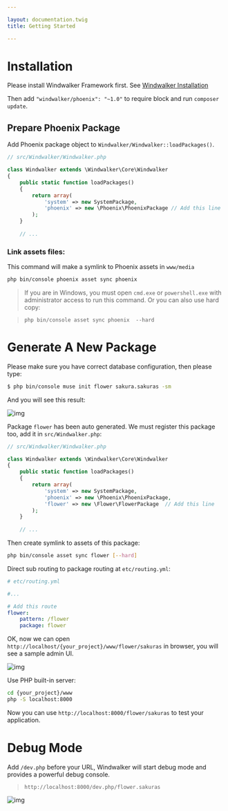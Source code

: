 ```yaml
---

layout: documentation.twig
title: Getting Started

---
```


# Installation

Please install Windwalker Framework first. See [Windwalker Installation](http://windwalker.io/documentation/start/getting-started.html)

Then add `"windwalker/phoenix": "~1.0"` to require block and run `composer update`.

## Prepare Phoenix Package

Add Phoenix package object to `Windwalker/Windwalker::loadPackages()`.

``` php
// src/Windwalker/Windwalker.php

class Windwalker extends \Windwalker\Core\Windwalker
{
	public static function loadPackages()
	{
		return array(
			'system' => new SystemPackage,
			'phoenix' => new \Phoenix\PhoenixPackage // Add this line
		);
	}
	
	// ...
```

### Link assets files:

This command will make a symlink to Phoenix assets in `www/media`

``` bash
php bin/console phoenix asset sync phoenix
```

> If you are in Windows, you must open `cmd.exe` or `powershell.exe` with administrator access to run this command. Or you can also use hard copy:

> `php bin/console asset sync phoenix  --hard`

# Generate A New Package

Please make sure you have correct database configuration, then please type:

``` bash
$ php bin/console muse init flower sakura.sakuras -sm
```

And you will see this result:

![img](https://cloud.githubusercontent.com/assets/1639206/9724699/858b4cf2-560e-11e5-9137-956532efdb2e.png)

Package `flower` has been auto generated. We must register this package too, add it in `src/Windwalker.php`:

``` php
// src/Windwalker/Windwalker.php

class Windwalker extends \Windwalker\Core\Windwalker
{
	public static function loadPackages()
	{
		return array(
			'system' => new SystemPackage,
			'phoenix' => new \Phoenix\PhoenixPackage,
			'flower' => new \Flower\FlowerPackage  // Add this line
		);
	}
	
	// ...
```

Then create symlink to assets of this package:

``` bash
php bin/console asset sync flower [--hard]
```

Direct sub routing to package routing at `etc/routing.yml`:

``` yaml
# etc/routing.yml

#...

# Add this route
flower:
    pattern: /flower
    package: flower
```

OK, now we can open `http://localhost/{your_project}/www/flower/sakuras` in browser, you will see a sample admin UI.

![img](https://cloud.githubusercontent.com/assets/1639206/9724923/231ea408-5611-11e5-8448-ff29aa059306.png)

Use PHP built-in server:

``` bash
cd {your_project}/www
php -S localhost:8000
```

Now you can use `http://localhost:8000/flower/sakuras` to test your application.

# Debug Mode

Add `/dev.php` before your URL, Windwalker will start debug mode and provides a powerful debug console.

> `http://localhost:8000/dev.php/flower.sakuras`

![img](https://cloud.githubusercontent.com/assets/1639206/9725055/0cc4e1fc-5613-11e5-9f0d-c373d7d68c87.png)


